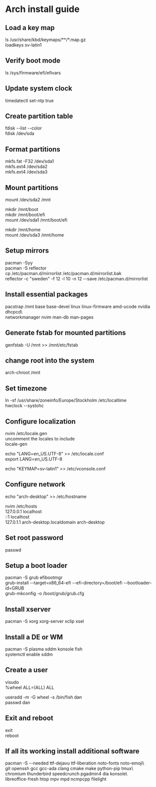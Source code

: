 # Arch install guide

## Load a key map

ls /usr/share/kbd/keymaps/**/*.map.gz  
loadkeys sv-latin1

## Verify boot mode

ls /sys/firmware/efi/efivars

## Update system clock

timedatectl set-ntp true

## Create partition table

fdisk --list --color  
fdisk /dev/sda

## Format partitions

mkfs.fat -F32 /dev/sda1  
mkfs.ext4 /dev/sda2  
mkfs.ext4 /dev/sda3

## Mount partitions

mount /dev/sda2 /mnt

mkdir /mnt/boot  
mkdir /mnt/boot/efi  
mount /dev/sda1 /mnt/boot/efi

mkdir /mnt/home  
mount /dev/sda3 /mnt/home

## Setup mirrors

pacman -Syy  
pacman -S reflector  
cp /etc/pacman.d/mirrorlist /etc/pacman.d/mirrorlist.bak  
reflector -c "sweden" -f 12 -l 10 -n 12 --save /etc/pacman.d/mirrorlist

## Install essential packages

pacstrap /mnt base base-devel linux linux-firmware amd-ucode nvidia dhcpcd\  
   networkmanager nvim man-db man-pages

## Generate fstab for mounted partitions

genfstab -U /mnt >> /mnt/etc/fstab

## change root into the system

arch-chroot /mnt

## Set timezone

ln -sf /usr/share/zoneinfo/Europe/Stockholm /etc/localtime  
hwclock --systohc

## Configure localization

nvim /etc/locale.gen  
uncomment the locales to include  
locale-gen

echo "LANG=en_US.UTF-8" >> /etc/locale.conf  
export LANG=en_US.UTF-8

echo "KEYMAP=sv-latin1" >> /etc/vconsole.conf

## Configure network

echo "arch-desktop" >> /etc/hostname

nvim /etc/hosts  
127.0.0.1   localhost  
::1         localhost  
127.0.1.1   arch-desktop.localdomain   arch-desktop

## Set root password

passwd

## Setup a boot loader

pacman -S grub efibootmgr  
grub-install --target=x86_64-efi --efi-directory=/boot/efi --bootloader-id=GRUB  
grub-mkconfig -o /boot/grub/grub.cfg

## Install xserver

pacman -S xorg xorg-server xclip xsel

## Install a DE or WM

pacman -S plasma sddm konsole fish  
systemctl enable sddm

## Create a user

visudo  
%wheel ALL=(ALL) ALL

useradd -m -G wheel -s /bin/fish dan  
passwd dan

## Exit and reboot

exit  
reboot

## If all its working install additional software

pacman -S --needed ttf-dejavu ttf-liberation noto-fonts noto-emoji\  
   git openssh gcc gcc-ada clang cmake make python-pip tmux\  
   chromium thunderbird speedcrunch pgadmin4 dia konsole\  
   libreoffice-fresh htop mpv mpd ncmpcpp filelight

